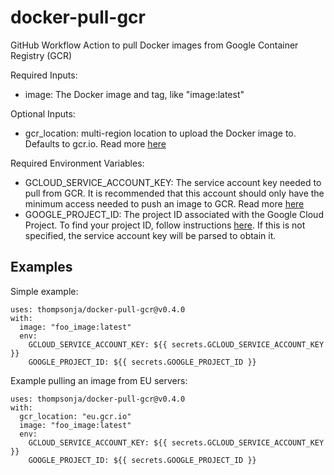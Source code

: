 # docker-pull-gcr

GitHub Workflow Action to pull Docker images from Google Container Registry
(GCR)

Required Inputs:
* image: The Docker image and tag, like "image:latest"

Optional Inputs:
* gcr\_location: multi-region location to upload the Docker image to. Defaults
  to gcr.io. Read more
  [here](https://cloud.google.com/container-registry/docs/pushing-and-pulling#pulling_images_from_a_registry)

Required Environment Variables:
* GCLOUD\_SERVICE\_ACCOUNT\_KEY: The service account key needed to pull from
  GCR. It is recommended that this account should only have the minimum access
  needed to push an image to GCR. Read more [here](https://cloud.google.com/container-registry/docs/advanced-authentication#json-key)
* GOOGLE\_PROJECT\_ID: The project ID associated with the Google Cloud Project.
  To find your project ID, follow instructions [here](https://support.google.com/googleapi/answer/7014113?hl=en).
  If this is not specified, the service account key will be parsed to obtain it.

## Examples

Simple example:
```ylm
uses: thompsonja/docker-pull-gcr@v0.4.0
with:
  image: "foo_image:latest"
  env:
    GCLOUD_SERVICE_ACCOUNT_KEY: ${{ secrets.GCLOUD_SERVICE_ACCOUNT_KEY }}
    GOOGLE_PROJECT_ID: ${{ secrets.GOOGLE_PROJECT_ID }}
```

Example pulling an image from EU servers:
```ylm
uses: thompsonja/docker-pull-gcr@v0.4.0
with:
  gcr_location: "eu.gcr.io"
  image: "foo_image:latest"
  env:
    GCLOUD_SERVICE_ACCOUNT_KEY: ${{ secrets.GCLOUD_SERVICE_ACCOUNT_KEY }}
    GOOGLE_PROJECT_ID: ${{ secrets.GOOGLE_PROJECT_ID }}
```
